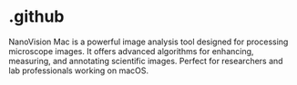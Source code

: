 # .github
NanoVision Mac is a powerful image analysis tool designed for processing microscope images. It offers advanced algorithms for enhancing, measuring, and annotating scientific images. Perfect for researchers and lab professionals working on macOS.
